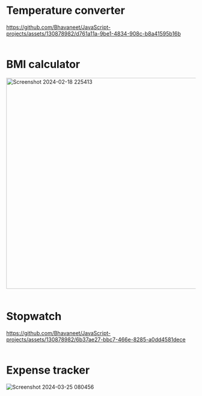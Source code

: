 # Temperature converter

https://github.com/Bhavaneet/JavaScript-projects/assets/130878982/d761a11a-9be1-4834-908c-b8a41595b16b
<br><br>
# BMI calculator <br>
<img width="560" alt="Screenshot 2024-02-18 225413" src="https://github.com/Bhavaneet/JavaScript-projects/assets/130878982/1798b241-041a-4a87-ad7f-3c4e8bda14cd">
<br><br>

# Stopwatch <br>
https://github.com/Bhavaneet/JavaScript-projects/assets/130878982/6b37ae27-bbc7-466e-8285-a0dd4581dece
<br><br>

# Expense tracker <br>
![Screenshot 2024-03-25 080456](https://github.com/Bhavaneet/Front-end-projects/assets/130878982/d39a56ec-44f8-4e29-9a2f-8b1fd0a0bb79)
